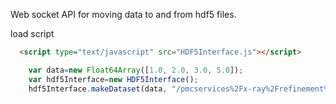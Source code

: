 Web socket API for moving data to and from hdf5 files.

load script

```html
  <script type="text/javascript" src="HDF5Interface.js"></script>
```

```javascript
    var data=new Float64Array([1.0, 2.0, 3.0, 5.0]);
    var hdf5Interface=new HDF5Interface();
    hdf5Interface.makeDataset(data, "/pmcservices%2Fx-ray%2Frefinement%2FMatrix");
```